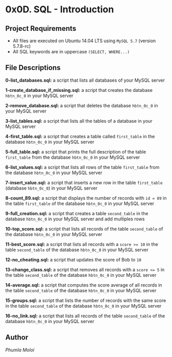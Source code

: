 # 0x0D. SQL - Introduction
## Project Requirements
- All files are executed on Ubuntu 14.04 LTS using `MySQL 5.7` (version 5.7.8-rc)
- All SQL keywords are in uppercase `(SELECT, WHERE...)`

## File Descriptions
**0-list_databases.sql:** a script that lists all databases of your MySQL server

**1-create_database_if_missing.sql:** a script that creates the database `hbtn_0c_0` in your MySQL server

**2-remove_database.sql:** a script that deletes the database `hbtn_0c_0` in your MySQL server

**3-list_tables.sql:** a script that lists all the tables of a database in your MySQL server

**4-first_table.sql:** a script that creates a table called `first_table` in the database `hbtn_0c_0` in your MySQL server

**5-full_table.sql:** a script that prints the full description of the table `first_table` from the database `hbtn_0c_0` in your MySQL server

**6-list_values.sql:** a script that lists all rows of the table `first_table` from the database `hbtn_0c_0` in your MySQL server

**7-insert_value.sql:** a script that inserts a new row in the table `first_table` (database `hbtn_0c_0`) in your MySQL server

**8-count_89.sql:** a script that displays the number of records with `id = 89` in the table `first_table` of the database `hbtn_0c_0` in your MySQL server

**9-full_creation.sql:** a script that creates a table `second_table` in the database `hbtn_0c_0` in your MySQL server and add multiples rows

**10-top_score.sql:** a script that lists all records of the table `second_table` of the database `hbtn_0c_0` in your MySQL server

**11-best_score.sql:** a script that lists all records with a `score >= 10` in the table `second_table` of the database `hbtn_0c_0` in your MySQL server

**12-no_cheating.sql:** a script that updates the score of Bob to `10`

**13-change_class.sql:** a script that removes all records with a `score <= 5` in the table `second_table` of the database `hbtn_0c_0` in your MySQL server

**14-average.sql:** a script that computes the score average of all records in the table `second_table` of the database `hbtn_0c_0` in your MySQL server

**15-groups.sql:** a script that lists the number of records with the same score in the table `second_table` of the database `hbtn_0c_0` in your MySQL server

**16-no_link.sql:** a script that lists all records of the table `second_table` of the database `hbtn_0c_0` in your MySQL server

## Author
*Phumla Moloi*

